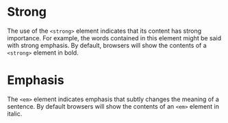 # Strong

The use of the `<strong>`
element indicates that its
content has strong importance.
For example, the words
contained in this element might
be said with strong emphasis.
By default, browsers will show
the contents of a `<strong>`
element in bold.

# Emphasis

The `<em>` element indicates
emphasis that subtly changes
the meaning of a sentence.
By default browsers will show
the contents of an `<em>` element
in italic.